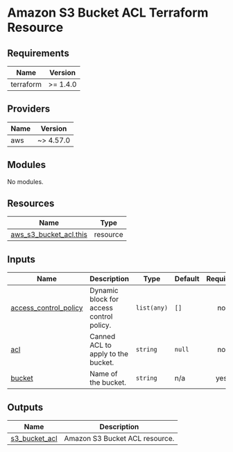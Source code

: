 # Amazon S3 Bucket ACL Terraform Resource

## Requirements

| Name      | Version  |
| --------- | -------- |
| terraform | >= 1.4.0 |

## Providers

| Name | Version   |
| ---- | --------- |
| aws  | ~> 4.57.0 |

## Modules

No modules.

## Resources

| Name                                                                                                                | Type     |
| ------------------------------------------------------------------------------------------------------------------- | -------- |
| [aws_s3_bucket_acl.this](https://registry.terraform.io/providers/hashicorp/aws/latest/docs/resources/s3_bucket_acl) | resource |

## Inputs

| Name                                                                                             | Description                              | Type        | Default | Required |
| ------------------------------------------------------------------------------------------------ | ---------------------------------------- | ----------- | ------- | :------: |
| <a name="input_access_control_policy"></a> [access_control_policy](#input_access_control_policy) | Dynamic block for access control policy. | `list(any)` | `[]`    |    no    |
| <a name="input_acl"></a> [acl](#input_acl)                                                       | Canned ACL to apply to the bucket.       | `string`    | `null`  |    no    |
| <a name="input_bucket"></a> [bucket](#input_bucket)                                              | Name of the bucket.                      | `string`    | n/a     |   yes    |

## Outputs

| Name                                                                       | Description                    |
| -------------------------------------------------------------------------- | ------------------------------ |
| <a name="output_s3_bucket_acl"></a> [s3_bucket_acl](#output_s3_bucket_acl) | Amazon S3 Bucket ACL resource. |
